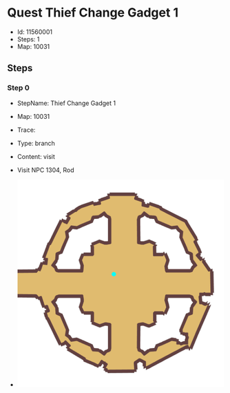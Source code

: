 # Quest Thief Change Gadget 1

- Id: 11560001
- Steps: 1
- Map: 10031

## Steps

### Step 0
- StepName:  Thief Change Gadget 1
- Map:  10031
- Trace:  
- Type:  branch
- Content:  visit
- Visit NPC 1304, Rod

- ![images/11560001_0.png](images/11560001_0.png)


